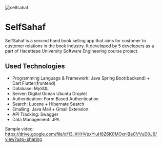 ![selfsahaf](https://imgur.com/Z3dCGNZ)
# SelfSahaf

SelfSahaf is a second hand book selling app that aims for customer to customer relations in the book industry. It developed by 5 developers as a part of Hacettepe University Software Engineering course project.

## Used Technologies
* Programming Language & Framework: Java Spring Boot(backend) + Dart Flutter(frontend)
* Database: MySQL
* Server: Digital Ocean Ubuntu Droplet
* Authentication: Form Based Authentication
* Search: Lucene + Hibernate Search
* Emailing: Java Mail + Gmail Extension
* API Tracking: Swagger
* Data Management: JPA


Sample video: https://drive.google.com/file/d/13_XHHVpxYiuH8Z6K0MOxnlBaCVVuD0J6/view?usp=sharing
